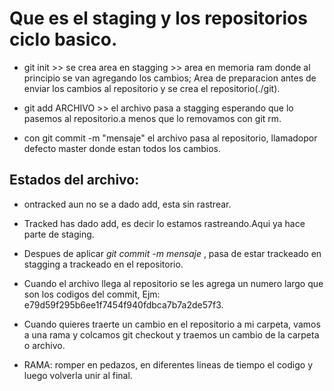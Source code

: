 # Que es el staging y los repositorios ciclo basico.

* git init >>  se crea area en stagging >> area en memoria ram donde al principio se van agregando los cambios; Area de preparacion 
antes de enviar los cambios al repositorio y se crea el repositorio(./git).

* git add ARCHIVO >> el archivo pasa a stagging esperando que lo pasemos al repositorio.a menos que lo removamos con git rm.

* con git commit -m "mensaje" el archivo pasa al repositorio, llamadopor defecto master donde estan todos los cambios.

## Estados del archivo:
* ontracked aun no se a dado add, esta sin rastrear.
* Tracked has dado add, es decir lo estamos rastreando.Aqui ya hace parte de staging.
* Despues de aplicar _git commit -m mensaje_ , pasa de estar trackeado en stagging a trackeado en el repositorio.
* Cuando el archivo llega al repositorio se les agrega un numero largo que son los codigos del commit,
  Ejm: e79d59f295b6ee1f7454f940fdbca7b7a2de57f3.

* Cuando quieres traerte un cambio en el repositorio a mi carpeta, vamos a una rama y colcamos git checkout y traemos un cambio de la carpeta o archivo.

* RAMA: romper en pedazos, en diferentes lineas de tiempo el codigo y luego volverla unir al final.







